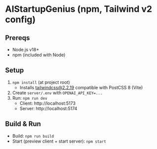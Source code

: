 # AIStartupGenius (npm, Tailwind v2 config)

## Prereqs
- Node.js v18+
- npm (included with Node)

## Setup
1. `npm install` (at project root)
   - Installs tailwindcss@2.2.19 compatible with PostCSS 8 (Vite)
2. Create `server/.env` with `OPENAI_API_KEY=...`
3. Run: `npm run dev`
   - Client: http://localhost:5173
   - Server: http://localhost:5174

## Build & Run
- Build: `npm run build`
- Start (preview client + start server): `npm start`
